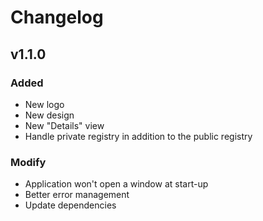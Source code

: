 # Changelog

## v1.1.0

### Added
- New logo
- New design
- New "Details" view
- Handle private registry in addition to the public registry

### Modify
- Application won't open a window at start-up
- Better error management
- Update dependencies